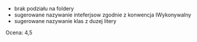 - brak podziału na foldery
- sugerowane nazywanie inteferjsow zgodnie z konwencja IWykonywalny
- sugerowane nazywanie klas z duzej litery

Ocena: 4,5
